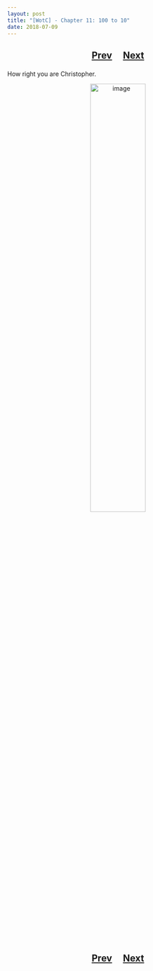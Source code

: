 ```yaml
---
layout: post
title: "[WotC] - Chapter 11: 100 to 10"
date: 2018-07-09
---
```


<h2>
  <p style="text-align:center;">
    <a href="/wingsofthechorus/archive/2018/07/02/chapter10">Prev</a>
    &nbsp;&nbsp;&nbsp;
    <a href="/wingsofthechorus/archive/2018/07/16/chapter12">Next</a>
  </p>
</h2>

How right you are Christopher.

<p style="text-align:center;">
  <img src="/wingsofthechorus/images/comics/c11.png" width="50%" alt="image"/>
</p>

<h2>
  <p style="text-align:center;">
    <a href="/wingsofthechorus/archive/2018/07/02/chapter10">Prev</a>
    &nbsp;&nbsp;&nbsp;
    <a href="/wingsofthechorus/archive/2018/07/16/chapter12">Next</a>
  </p>
</h2>
